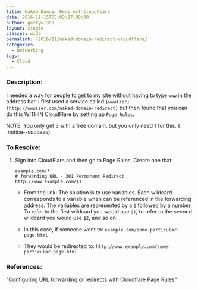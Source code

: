 ```yaml
---
title: Naked Domain Redirect CloudFlare
date: 2016-11-15T05:03:27+00:00
author: gerryw1389
layout: single
classes: wide
permalink: /2016/11/naked-domain-redirect-cloudflare/
categories:
  - Networking
tags:
  - Cloud
---
```

<!--more-->

### Description:

I needed a way for people to get to my site without having to type `www` in the address bar. I first used a service called `[wwwizer](http://wwwizer.com/naked-domain-redirect)` but then found that you can do this WITHIN CloudFlare by setting up `Page Rules`. 

NOTE: You only get 3 with a free domain, but you only need 1 for this.
{: .notice--success}

### To Resolve:

1. Sign into CloudFlare and then go to Page Rules. Create one that:

   ```escape
   example.com/*  
   # forwarding URL - 301 Permanent Redirect  
   http://www.example.com/$1
   ```

   - From the link: The solution is to use variables. Each wildcard corresponds to a variable when can be referenced in the forwarding address. The variables are represented by a `$` followed by a number. To refer to the first wildcard you would use `$1`, to refer to the second wildcard you would use `$2`, and so on.

   - In this case, if someone went to: `example.com/some-particular-page.html`
   - They would be redirected to: `http://www.example.com/some-particular-page.html`


### References:

["Configuring URL forwarding or redirects with Cloudflare Page Rules"](https://support.cloudflare.com/hc/en-us/articles/200172286-How-do-I-perform-URL-forwarding-or-redirects-with-CloudFlare-)